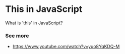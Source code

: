 # This in JavaScript

What is 'this' in JavaScript?

### See more

- https://www.youtube.com/watch?v=yuo8YqKDQ-M
